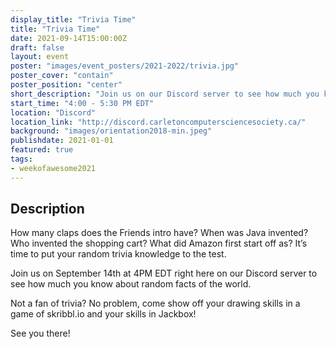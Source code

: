 ```yaml
---
display_title: "Trivia Time"
title: "Trivia Time"
date: 2021-09-14T15:00:00Z
draft: false
layout: event
poster: "images/event_posters/2021-2022/trivia.jpg"
poster_cover: "contain"
poster_position: "center"
short_description: "Join us on our Discord server to see how much you know about random facts."
start_time: "4:00 - 5:30 PM EDT"
location: "Discord"
location_link: "http://discord.carletoncomputersciencesociety.ca/"
background: "images/orientation2018-min.jpeg"
publishdate: 2021-01-01
featured: true
tags:
- weekofawesome2021
---
```


## Description

How many claps does the Friends intro have? When was Java invented? Who invented the shopping cart? What did Amazon first start off as? It’s time to put your random trivia knowledge to the test.

Join us on September 14th at 4PM EDT right here on our Discord server to see how much you know about random facts of the world.

Not a fan of trivia? No problem, come show off your drawing skills in a game of skribbl.io and your skills in Jackbox!

See you there!